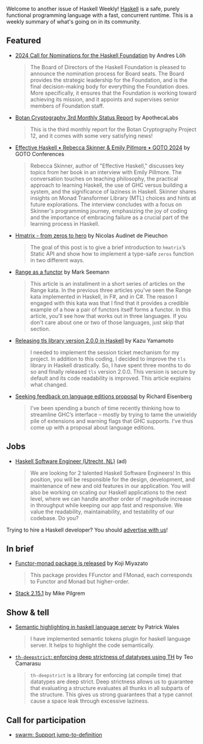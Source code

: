 Welcome to another issue of Haskell Weekly!
[Haskell](https://www.haskell.org) is a safe, purely functional programming language with a fast, concurrent runtime.
This is a weekly summary of what's going on in its community.

## Featured

- [2024 Call for Nominations for the Haskell Foundation](https://discourse.haskell.org/t/2024-call-for-nominations-for-the-haskell-foundation/8778) by Andres Löh
  > The Board of Directors of the Haskell Foundation is pleased to announce the nomination process for Board seats. The Board provides the strategic leadership for the Foundation, and is the final decision-making body for everything the Foundation does. More specifically, it ensures that the Foundation is working toward achieving its mission, and it appoints and supervises senior members of Foundation staff.

- [Botan Cryptography 3rd Monthly Status Report](https://discourse.haskell.org/t/botan-cryptography-3rd-monthly-status-report/8754) by ApothecaLabs
  > This is the third monthly report for the Botan Cryptography Project 12, and it comes with some very satisfying news!
  
- [Effective Haskell • Rebecca Skinner & Emily Pillmore • GOTO 2024](https://www.youtube.com/watch?v=kOyVxj7p4lI) by GOTO Conferences
  > Rebecca Skinner, author of "Effective Haskell," discusses key topics from her book in an interview with Emily Pillmore. The conversation touches on teaching philosophy, the practical approach to learning Haskell, the use of GHC versus building a system, and the significance of laziness in Haskell. Skinner shares insights on Monad Transformer Library (MTL) choices and hints at future explorations. The interview concludes with a focus on Skinner's programming journey, emphasizing the joy of coding and the importance of embracing failure as a crucial part of the learning process in Haskell.
  
- [Hmatrix - from zeros to hero](https://nicaudinet.github.io/2024/02/11/hmatrix-zeros-to-hero/) by Nicolas Audinet de Pieuchon
  > The goal of this post is to give a brief introduction to `hmatrix`’s Static API and show how to implement a type-safe `zeros` function in two different ways.
  
- [Range as a functor](https://blog.ploeh.dk/2024/02/12/range-as-a-functor/) by Mark Seemann
  > This article is an installment in a short series of articles on the Range kata. In the previous three articles you've seen the Range kata implemented in Haskell, in F#, and in C#. The reason I engaged with this kata was that I find that it provides a credible example of a how a pair of functors itself forms a functor. In this article, you'll see how that works out in three languages. If you don't care about one or two of those languages, just skip that section.
  
- [Releasing tls library version 2.0.0 in Haskell](https://kazu-yamamoto.hatenablog.jp/entry/2024/02/15/112519) by Kazu Yamamoto
  > I needed to implement the session ticket mechanism for my project. In addition to this coding, I decided to improve the `tls` library in Haskell drastically. So, I have spent three months to do so and finally released `tls` version 2.0.0. This version is secure by default and its code readability is improved. This article explains what changed.

- [Seeking feedback on language editions proposal](https://discourse.haskell.org/t/seeking-feedback-on-language-editions-proposal/8780) by Richard Eisenberg
  > I’ve been spending a bunch of time recently thinking how to streamline GHC’s interface – mostly by trying to tame the unwieldy pile of extensions and warning flags that GHC supports. I’ve thus come up with a proposal about language editions.

## Jobs

<!-- Runs on 2024-02-08 & 2024-02-15. -->
- [Haskell Software Engineer (Utrecht, NL)](https://jobs.channable.com/o/haskell-software-engineer-02-2024-2025) (ad)
  > We are looking for 2 talented Haskell Software Engineers! In this position, you will be responsible for the design, development, and maintenance of new and old features in our application. You will also be working on scaling our Haskell applications to the next level, where we can handle another order of magnitude increase in throughput while keeping our app fast and responsive. We value the readability, maintainability, and testability of our codebase. Do you?

Trying to hire a Haskell developer?
You should [advertise with us](https://haskellweekly.news/advertising.html)!

## In brief

- [Functor-monad package is released](https://discourse.haskell.org/t/functor-monad-package-is-released/8755) by Koji Miyazato
  > This package provides FFunctor and FMonad, each corresponds to Functor and Monad but higher-order.

- [Stack 2.15.1](https://discourse.haskell.org/t/ann-stack-2-15-1/8767) by Mike Pilgrem

## Show & tell

- [Semantic highlighting in haskell language server](https://discourse.haskell.org/t/semantic-highlighting-in-haskell-language-server/8760) by Patrick Wales
  > I have implemented semantic tokens plugin for haskell language server. It helps to highlight the code semantically.
  
- [`th-deepstrict`: enforcing deep strictness of datatypes using TH](https://discourse.haskell.org/t/th-deepstrict-enforcing-deep-strictness-of-datatypes-using-th/8789) by Teo Camarasu
  > `th-deepstrict` is a library for enforcing (at compile time) that datatypes are deep strict. Deep strictness allows us to guarantee that evaluating a structure evaluates all thunks in all subparts of the structure. This gives us strong guarantees that a type cannot cause a space leak through excessive laziness.

## Call for participation

- [swarm: Support jump-to-definition](https://github.com/swarm-game/swarm/issues/1764)
